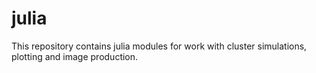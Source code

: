 # julia

This repository contains julia modules for work with cluster simulations, plotting and
image production.


